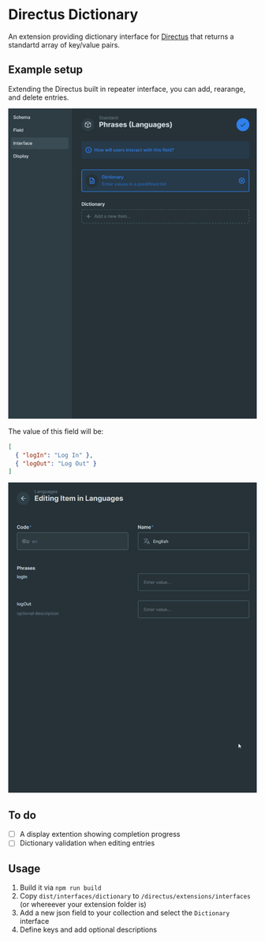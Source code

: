 # Directus Dictionary

An extension providing dictionary interface for [Directus](https://github.com/directus/directus) that returns a standartd array of key/value pairs.

## Example setup

Extending the Directus built in repeater interface, you can add, rearange, and delete entries.

![Field options](field-options.gif)

The value of this field will be:
```json
[
  { "logIn": "Log In" },
  { "logOut": "Log Out" }
]
```

![Editing field values](field-values.gif)

## To do

- [ ] A display extention showing completion progress
- [ ] Dictionary validation when editing entries

## Usage

1. Build it via `npm run build`
1. Copy `dist/interfaces/dictionary` to `/directus/extensions/interfaces` (or whereever your extension folder is)
1. Add a new json field to your collection and select the `Dictionary` interface
1. Define keys and add optional descriptions